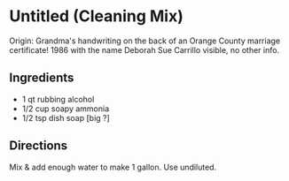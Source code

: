 # Untitled (Cleaning Mix)

Origin: Grandma's handwriting on the back of an Orange County marriage certificate!  1986 with the name Deborah Sue Carrillo visible, no other info.

## Ingredients

- 1 qt rubbing alcohol
- 1/2 cup soapy ammonia
- 1/2 tsp dish soap [big ?]

## Directions

Mix & add enough water to make 1 gallon. Use undiluted.
